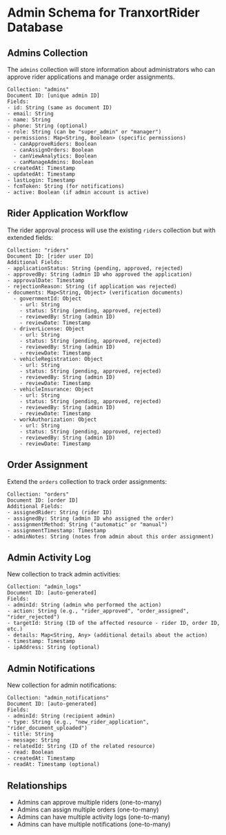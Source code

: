 # Admin Schema for TranxortRider Database

## Admins Collection

The `admins` collection will store information about administrators who can approve rider applications and manage order assignments.

```
Collection: "admins"
Document ID: [unique admin ID]
Fields:
- id: String (same as document ID)
- email: String
- name: String
- phone: String (optional)
- role: String (can be "super_admin" or "manager")
- permissions: Map<String, Boolean> (specific permissions)
  - canApproveRiders: Boolean
  - canAssignOrders: Boolean
  - canViewAnalytics: Boolean
  - canManageAdmins: Boolean
- createdAt: Timestamp
- updatedAt: Timestamp
- lastLogin: Timestamp
- fcmToken: String (for notifications)
- active: Boolean (if admin account is active)
```

## Rider Application Workflow

The rider approval process will use the existing `riders` collection but with extended fields:

```
Collection: "riders"
Document ID: [rider user ID]
Additional Fields:
- applicationStatus: String (pending, approved, rejected)
- approvedBy: String (admin ID who approved the application)
- approvalDate: Timestamp
- rejectionReason: String (if application was rejected)
- documents: Map<String, Object> (verification documents)
  - governmentId: Object
    - url: String
    - status: String (pending, approved, rejected)
    - reviewedBy: String (admin ID)
    - reviewDate: Timestamp
  - driverLicense: Object
    - url: String
    - status: String (pending, approved, rejected)
    - reviewedBy: String (admin ID)
    - reviewDate: Timestamp
  - vehicleRegistration: Object
    - url: String
    - status: String (pending, approved, rejected)
    - reviewedBy: String (admin ID)
    - reviewDate: Timestamp
  - vehicleInsurance: Object
    - url: String
    - status: String (pending, approved, rejected)
    - reviewedBy: String (admin ID)
    - reviewDate: Timestamp
  - workAuthorization: Object
    - url: String
    - status: String (pending, approved, rejected)
    - reviewedBy: String (admin ID)
    - reviewDate: Timestamp
```

## Order Assignment

Extend the `orders` collection to track order assignments:

```
Collection: "orders"
Document ID: [order ID]
Additional Fields:
- assignedRider: String (rider ID)
- assignedBy: String (admin ID who assigned the order)
- assignmentMethod: String ("automatic" or "manual")
- assignmentTimestamp: Timestamp
- adminNotes: String (notes from admin about this order assignment)
```

## Admin Activity Log

New collection to track admin activities:

```
Collection: "admin_logs"
Document ID: [auto-generated]
Fields:
- adminId: String (admin who performed the action)
- action: String (e.g., "rider_approved", "order_assigned", "rider_rejected")
- targetId: String (ID of the affected resource - rider ID, order ID, etc.)
- details: Map<String, Any> (additional details about the action)
- timestamp: Timestamp
- ipAddress: String (optional)
```

## Admin Notifications

New collection for admin notifications:

```
Collection: "admin_notifications"
Document ID: [auto-generated]
Fields:
- adminId: String (recipient admin)
- type: String (e.g., "new_rider_application", "rider_document_uploaded")
- title: String
- message: String
- relatedId: String (ID of the related resource)
- read: Boolean
- createdAt: Timestamp
- readAt: Timestamp (optional)
```

## Relationships
- Admins can approve multiple riders (one-to-many)
- Admins can assign multiple orders (one-to-many)
- Admins can have multiple activity logs (one-to-many)
- Admins can have multiple notifications (one-to-many) 